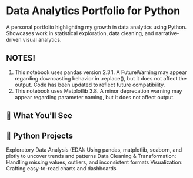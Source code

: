 # Data Analytics Portfolio for Python
A personal portfolio highlighting my growth in data analytics using Python. Showcases work in statistical exploration, data cleaning, and narrative-driven visual analytics. 

## NOTES!
1. This notebook uses pandas version 2.3.1. A FutureWarning may appear regarding downcasting behavior in .replace(), but it does not affect the output. Code has been updated to reflect future compatibility.
2. This notebook uses Matplotlib 3.8. A minor deprecation warning may appear regarding parameter naming, but it does not affect output.


## 🧠 What You'll See
## 🐍 Python Projects
Exploratory Data Analysis (EDA): Using pandas, matplotlib, seaborn, and plotly to uncover trends and patterns
Data Cleaning & Transformation: Handling missing values, outliers, and inconsistent formats
Visualization: Crafting easy-to-read charts and dashboards
